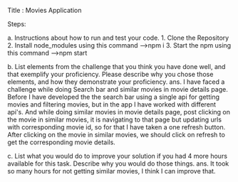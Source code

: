 Title : Movies Application

Steps:

a. Instructions about how to run and test your code.
      1. Clone the Repository 
      2. Install node_modules using this command -->npm i
      3. Start the npm using this command -->npm start

b. List elements from the challenge that you think you have done well, and that exemplify your proficiency. Please describe why you chose those elements, and how they demonstrate your proficiency.
ans.  I have faced a challenge while doing Search bar and similar movies in movie details page.
      Before I have developed the the search bar using a single api for getting movies and filtering movies, but in the app I have worked with different api's.
      And while doing similar movies in movie details page, post clicking on the movie in similar movies, it is navigating to that page but updating urls with corresponding movie id, so for that I have taken a one refresh button.
      After clicking on the movie in similar movies, we should click on refresh to get the corresponding movie details.

c. List what you would do to improve your solution if you had 4 more hours available for this task. Describe why you would do those things.
ans.  It took so many hours for not getting similar movies, I think I can improve that.


